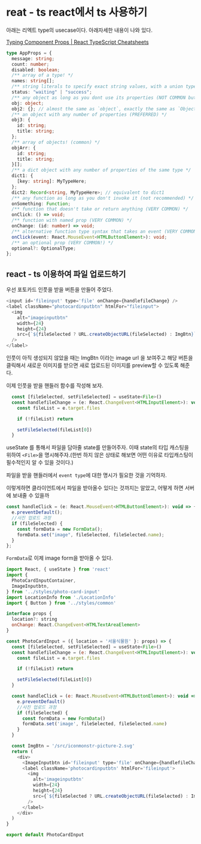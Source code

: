 # reat - ts react에서 ts 사용하기

아래는 리엑트 type의 usecase이다. 아래자세한 내용이 나와 있다.

[Typing Component Props | React TypeScript Cheatsheets](https://react-typescript-cheatsheet.netlify.app/docs/basic/getting-started/basic_type_example)

```ts
type AppProps = {
  message: string;
  count: number;
  disabled: boolean;
  /** array of a type! */
  names: string[];
  /** string literals to specify exact string values, with a union type to join them together */
  status: "waiting" | "success";
  /** any object as long as you dont use its properties (NOT COMMON but useful as placeholder) */
  obj: object;
  obj2: {}; // almost the same as `object`, exactly the same as `Object`
  /** an object with any number of properties (PREFERRED) */
  obj3: {
    id: string;
    title: string;
  };
  /** array of objects! (common) */
  objArr: {
    id: string;
    title: string;
  }[];
  /** a dict object with any number of properties of the same type */
  dict1: {
    [key: string]: MyTypeHere;
  };
  dict2: Record<string, MyTypeHere>; // equivalent to dict1
  /** any function as long as you don't invoke it (not recommended) */
  onSomething: Function;
  /** function that doesn't take or return anything (VERY COMMON) */
  onClick: () => void;
  /** function with named prop (VERY COMMON) */
  onChange: (id: number) => void;
  /** alternative function type syntax that takes an event (VERY COMMON) */
  onClick(event: React.MouseEvent<HTMLButtonElement>): void;
  /** an optional prop (VERY COMMON!) */
  optional?: OptionalType;
};
```

## react - ts 이용하여 파일 업로드하기

우선 포토카드 인풋을 받을 버튼을 만들어 주었다.

```js
<input id='fileinput' type='file' onChange={handlefileChange} />
<label className="photocardinputbtn" htmlFor="fileinput">
  <img
    alt="imageinputbtn"
    width={24}
    height={24}
    src={`${fileSelected ? URL.createObjectURL(fileSelected) : ImgBtn}`}
  />
</label>
```

인풋이 아직 생성되지 않았을 때는 ImgBtn 이라는 image url 을 보여주고 해당 버튼을 클릭해서 새로운 이미지를 받으면
새로 업로드된 이미지를 preview할 수 있도록 해준다.

이제 인풋을 받을 핸들러 함수를 작성해 보자.

```js
  const [fileSelected, setFileSelected] = useState<File>()
  const handlefileChange = (e: React.ChangeEvent<HTMLInputElement>): void => {
    const fileList = e.target.files

    if (!fileList) return

    setFileSelected(fileList[0])
  }
```

useState 를 통해서 파일을 담아줄 state를 만들어주자. 이때 state의 타입 캐스팅을 위하여 `<File>`을 명시해주자.(한번 하지 않은 상태로 해보면 어떤 이유로 타입캐스팅이 필수적인지 알 수 있을 것이다.)

파일을 받을 핸들러에서 `event type`에 대한 명시가 필요한 것을 기억하자.

이렇게하면 클라이언트에서 파일을 받아올수 있다는 것까지는 알았고, 어떻게 하면 서버에 보내줄 수 있을까

```js
const handleClick = (e: React.MouseEvent<HTMLButtonElement>): void => {
  e.preventDefault();
  //사진 업로드 과정
  if (fileSelected) {
    const formData = new FormData();
    formData.set("image", fileSelected, fileSelected.name);
  }
};
```

`FormData`로 이제 image form을 받아올 수 있다.

```js
import React, { useState } from 'react'
import {
  PhotoCardInputContainer,
  ImageInputbtn,
} from '../styles/photo-card-input'
import LocationInfo from './LocationInfo'
import { Button } from '../styles/common'

interface props {
  location?: string
  onChange: React.ChangeEvent<HTMLTextAreaElement>
}

const PhotoCardInput = ({ location = '서울식물원' }: props) => {
  const [fileSelected, setFileSelected] = useState<File>()
  const handlefileChange = (e: React.ChangeEvent<HTMLInputElement>): void => {
    const fileList = e.target.files

    if (!fileList) return

    setFileSelected(fileList[0])
  }

  const handleClick = (e: React.MouseEvent<HTMLButtonElement>): void => {
    e.preventDefault()
    //사진 업로드 과정
    if (fileSelected) {
      const formData = new FormData()
      formData.set('image', fileSelected, fileSelected.name)
    }
  }

  const ImgBtn = '/src/iconmonstr-picture-2.svg'
  return (
    <div>
      <ImageInputbtn id='fileinput' type='file' onChange={handlefileChange} />
      <label className='photocardinputbtn' htmlFor='fileinput'>
        <img
          alt='imageinputbtn'
          width={24}
          height={24}
          src={`${fileSelected ? URL.createObjectURL(fileSelected) : ImgBtn}`}
        />
      </label>
    </div>
  )
}

export default PhotoCardInput
```

